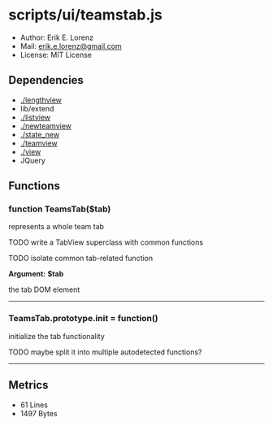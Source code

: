 # scripts/ui/teamstab.js



* Author: Erik E. Lorenz 
* Mail: <erik.e.lorenz@gmail.com>
* License: MIT License


## Dependencies

* <a href="./lengthview.html">./lengthview</a>
* lib/extend
* <a href="./listview.html">./listview</a>
* <a href="./newteamview.html">./newteamview</a>
* <a href="./state_new.html">./state_new</a>
* <a href="./teamview.html">./teamview</a>
* <a href="./view.html">./view</a>
* JQuery


## Functions

###   function TeamsTab($tab)
represents a whole team tab

TODO write a TabView superclass with common functions

TODO isolate common tab-related function

**Argument:** **$tab**

the tab DOM element

---


###   TeamsTab.prototype.init = function()
initialize the tab functionality

TODO maybe split it into multiple autodetected functions?

---

## Metrics

* 61 Lines
* 1497 Bytes

